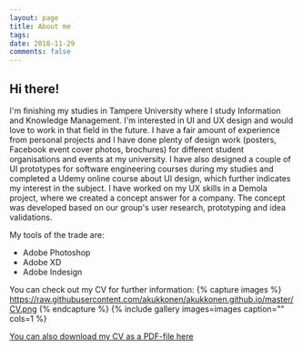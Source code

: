```yaml
---
layout: page
title: About me
tags:   
date: 2018-11-29
comments: false
---
```


## Hi there!

I'm finishing my studies in Tampere University where I study Information and Knowledge Management. I'm interested in UI and UX design and would love to work in that field in the future. I have a fair amount of experience from personal projects and I have done plenty of design work (posters, Facebook event cover photos, brochures) for different student organisations and events at my university. I have also designed a couple of UI prototypes for software engineering  courses during my studies and completed a Udemy online course about UI design, which further indicates my interest in the subject. I have worked on my UX skills in a Demola project, where we created a concept answer for a company. The concept was developed based on our group's user research, prototyping and idea validations.

My tools of the trade are:
* Adobe Photoshop
* Adobe XD
* Adobe Indesign

You can check out my CV for further information:
{% capture images %}
	https://raw.githubusercontent.com/akukkonen/akukkonen.github.io/master/CV.png
{% endcapture %}
{% include gallery images=images caption="" cols=1 %}   

[You can also download my CV as a PDF-file here](https://raw.githubusercontent.com/akukkonen/akukkonen.github.io/master/Arttu_Kukkonen_CV.pdf)
